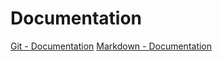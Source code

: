 # Documentation
[Git - Documentation]( https://git-scm.com/doc)
[Markdown - Documentation]( https://guides.github.com/features/mastering-markdown)
